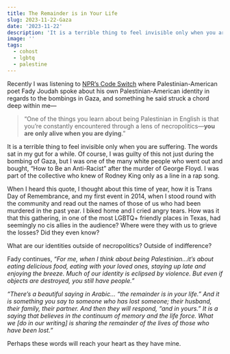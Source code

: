 ```yaml
---
title: The Remainder is in Your Life
slug: 2023-11-22-Gaza
date: '2023-11-22'
description: 'It is a terrible thing to feel invisible only when you are suffering. Beautiful words by a Palestinian poet.'
image: ''
tags:
  - cohost
  - lgbtq
  - palestine
---
```


Recently I was listening to [NPR’s Code Switch](https://www.npr.org/2023/11/15/1197954284/palestinian-americans-on-erasure) where Palestinian-American poet Fady Joudah spoke about his own Palestinian-American identity in regards to the bombings in Gaza, and something he said struck a chord deep within me—

> “One of the things you learn about being Palestinian in English is that you’re constantly encountered through a lens of necropolitics—**you are only alive when you are dying**.”

It is a terrible thing to feel invisible only when you are suffering. The words sat in my gut for a while. Of course, I was guilty of this not just during the bombing of Gaza, but I was one of the many white people who went out and bought, “How to Be an Anti-Racist” after the murder of George Floyd. I was part of the collective who knew of Rodney King only as a line in a rap song.

When I heard this quote, I thought about this time of year, how it is Trans Day of Remembrance, and my first event in 2014, when I stood round with the community and read out the names of those of us who had been murdered in the past year. I biked home and I cried angry tears. How was it that this gathering, in one of the most LGBTQ+ friendly places in Texas, had seemingly no cis allies in the audience? Where were they with us to grieve the losses? Did they even know?

What are our identities outside of necropolitics? Outside of indifference?

Fady continues, _“For me, when I think about being Palestinian…it’s about eating delicious food, eating with your loved ones, staying up late and enjoying the breeze. Much of our identity is eclipsed by violence. But even if objects are destroyed, you still have people.”_

_“There’s a beautiful saying in Arabic… “the remainder is in your life.” And it is something you say to someone who has lost someone; their husband, their family, their partner. And then they will respond, “and in yours.” It is a saying that believes in the continuum of memory and the life force. What we [do in our writing] is sharing the remainder of the lives of those who have been lost.”_

Perhaps these words will reach your heart as they have mine.
